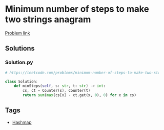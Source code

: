 # Minimum number of steps to make two strings anagram

[Problem link](https://leetcode.com/problems/minimum-number-of-steps-to-make-two-strings-anagram/)

## Solutions


### Solution.py
```py
# https://leetcode.com/problems/minimum-number-of-steps-to-make-two-strings-anagram/

class Solution:
    def minSteps(self, s: str, t: str) -> int:
        cs, ct = Counter(s), Counter(t)
        return sum(max(cs[x] - ct.get(x, 0), 0) for x in cs)
```
## Tags

* [Hashmap](/README.md#Hashmap)
